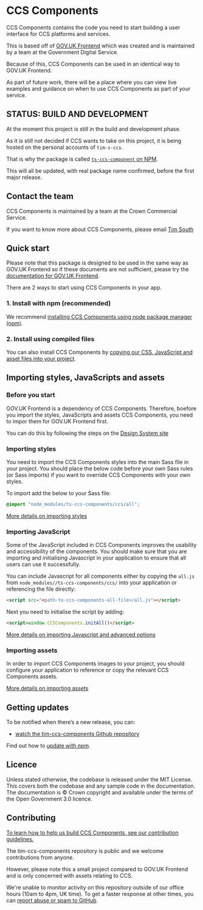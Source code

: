 # CCS Components

CCS Components contains the code you need to start building a user interface
for CCS platforms and services.

This is based off of [GOV.UK Frontend](https://github.com/alphagov/govuk-frontend) which was created and is maintained by a team at the Government Digital Service.

Because of this, CCS Components can be used in an identical way to GOV.UK Frontend.

As part of future work, there will be a place where you can view live examples and guidance on when to use CCS Components as part of your service.

## STATUS: BUILD AND DEVELOPMENT
At the moment this project is still in the build and development phase.

As it is still not decided if CCS wants to take on this project, it is being hosted on the personal accounts of `tim-s-ccs`.

That is why the package is called [`ts-ccs-component` on NPM](https://www.npmjs.com/package/ts-ccs-components).

This will all be updated, with real package name confirmed, before the first major release.

## Contact the team

CCS Components is maintained by a team at the Crown Commercial Service.

If you want to know more about CCS Components, please email [Tim South](mailto:timothy.south@crowncommercial.gov.uk)

## Quick start

Please note that this package is designed to be used in the same way as GOV.UK Frontend so if these documents are not sufficient, please try the [documentation for GOV.UK Frontend](https://frontend.design-system.service.gov.uk/).

There are 2 ways to start using CCS Components in your app.

### 1. Install with npm (recommended)

We recommend [installing CCS Components using node package manager (npm)](docs/instillation/install-with-npm.md).

### 2. Install using compiled files

You can also install CCS Components by [copying our CSS, JavaScript and asset files into your project](docs/instillation/install-using-compiled-files.md).

## Importing styles, JavaScripts and assets

### Before you start
GOV.UK Frontend is a dependency of CCS Components.
Therefore, boefore you import the styles, JavaScripts and assets CCS Components, you need to impor them for GOV.UK Frontend first.

You can do this by following the steps on the [Design System site](https://frontend.design-system.service.gov.uk/get-started/#get-started)

### Importing styles

You need to import the CCS Components styles into the main Sass file in your project.
You should place the below code before your own Sass rules (or Sass imports) if you want to override CCS Components with your own styles.

To import add the below to your Sass file:

  ```scss
  @import "node_modules/ts-ccs-components/ccs/all";
  ```

[More details on importing styles](https://github.com/tim-s-ccs/tim-ccs-components/blob/main/docs/guides/import-assets.md#css)

### Importing JavaScript

Some of the JavaScript included in CCS Components improves the usability and accessibility of the components.
You should make sure that you are importing and initialising Javascript in your application to ensure that all users can use it successfully.

You can include Javascript for all components either by copying the `all.js` from `node_modules//ts-ccs-components/ccs/` into your application or referencing the file directly:

```html
<script src="<path-to-ccs-components-all-file>/all.js"></script>
```
Next you need to initialise the script by adding:

```html
<script>window.CCSComponents.initAll()</script>
```

[More details on importing Javascript and advanced options](https://github.com/tim-s-ccs/tim-ccs-components/blob/main/docs/guides/import-assets.md#javascript)


### Importing assets

In order to import CCS Components images to your project, you should configure your application to reference or copy the relevant CCS Components assets.

[More details on importing assets](https://github.com/tim-s-ccs/tim-ccs-components/blob/main/docs/guides/import-assets.md#image-assets)


## Getting updates

To be notified when there’s a new release, you can:

- [watch the tim-ccs-components Github repository](https://docs.github.com/en/github/managing-subscriptions-and-notifications-on-github/setting-up-notifications/configuring-notifications#configuring-your-watch-settings-for-an-individual-repository)

Find out how to [update with npm](docs/guides/update-with-npm.md).

## Licence

Unless stated otherwise, the codebase is released under the MIT License. This
covers both the codebase and any sample code in the documentation. The
documentation is &copy; Crown copyright and available under the terms of the
Open Government 3.0 licence.

## Contributing

[To learn how to help us build CCS Components, see our contribution guidelines.](CONTRIBUTING.md)

The tim-ccs-components repository is public and we welcome contributions from anyone.

However, please note this a small project compared to GOV.UK Frontend and is only concerned with assets relating to CCS.

We're unable to monitor activity on this repository outside of our office hours (10am to 4pm, UK time). To get a faster response at other times, you can [report abuse or spam to GitHub](https://docs.github.com/en/communities/maintaining-your-safety-on-github/reporting-abuse-or-spam).
